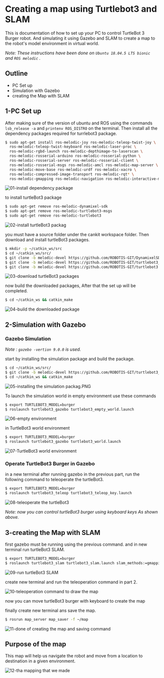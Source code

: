 # Creating a map using Turtlebot3 and SLAM
This is documentation of how to set up your PC to control TurtleBot 3 Burger robot. And simulating it using Gazebo and SLAM to create a map to the robot's model environment in virtual world.


*Note: These instructions have been done on `Ubuntu 18.04.5 LTS bionic` and `ROS melodic` .* 

## Outline
- PC Set up
- Simulation with Gazebo
- creating the Map with SLAM

## 1-PC Set up
After making sure of the version of ubuntu and ROS using the commands `lsb_release -a` and `printenv ROS_DISTRO` on the terminal. Then install all the dependency packages required for turrlebot3 package.


```bash
$ sudo apt-get install ros-melodic-joy ros-melodic-teleop-twist-joy \
  ros-melodic-teleop-twist-keyboard ros-melodic-laser-proc \
  ros-melodic-rgbd-launch ros-melodic-depthimage-to-laserscan \
  ros-melodic-rosserial-arduino ros-melodic-rosserial-python \
  ros-melodic-rosserial-server ros-melodic-rosserial-client \
  ros-melodic-rosserial-msgs ros-melodic-amcl ros-melodic-map-server \
  ros-melodic-move-base ros-melodic-urdf ros-melodic-xacro \
  ros-melodic-compressed-image-transport ros-melodic-rqt* \
  ros-melodic-gmapping ros-melodic-navigation ros-melodic-interactive-markers
  ```
  
  ![01-install dependency package](https://github.com/AlolyanRoaa/Creating-a-map-using-Turtlebot3-and-SLAM/blob/main/01-install%20dependency%20package.PNG)
  
  
  
 to install turtleBot3 package
  
  
  ```bash
$ sudo apt-get remove ros-melodic-dynamixel-sdk
$ sudo apt-get remove ros-melodic-turtlebot3-msgs
$ sudo apt-get remove ros-melodic-turtlebot3
``` 
 
![02-install turtleBot3 packag](https://github.com/AlolyanRoaa/Creating-a-map-using-Turtlebot3-and-SLAM/blob/main/02-install%20turtleBot3%20packag.PNG) 
 
 
 you must have a source folder under the cankit workspace folder. Then download and install turtleBot3 packages.
 
 
 ```bash
$ mkdir -p ~/catkin_ws/src
$ cd ~/catkin_ws/src/
$ git clone -b melodic-devel https://github.com/ROBOTIS-GIT/DynamixelSDK.git
$ git clone -b melodic-devel https://github.com/ROBOTIS-GIT/turtlebot3_msgs.git
$ git clone -b melodic-devel https://github.com/ROBOTIS-GIT/turtlebot3.git
 ```
 
 ![03-download turtleBot3 packages](https://github.com/AlolyanRoaa/Creating-a-map-using-Turtlebot3-and-SLAM/blob/main/03-download%20turtleBot3%20packages.PNG)
 
 
 now build the downloaded packages, After that the set up will be completed.
  
  
  ```bash
  $ cd ~/catkin_ws && catkin_make
  
  ```
  
  ![04-build the downloaded package](https://github.com/AlolyanRoaa/Creating-a-map-using-Turtlebot3-and-SLAM/blob/main/04-build%20the%20downloaded%20package.PNG)
  
  
  ## 2-Simulation with Gazebo
  
  ### Gazebo Simulation
  *Note : `gazebo -vertion 9.0.0` is used.*
  
  
  start by installing the simulation package and build the package.
  
  
  ```bash
$ cd ~/catkin_ws/src/
$ git clone -b melodic-devel https://github.com/ROBOTIS-GIT/turtlebot3_simulations.git
$ cd ~/catkin_ws && catkin_make
  ```
  
  ![05-installing the simulation packag.PNG](https://github.com/AlolyanRoaa/Creating-a-map-using-Turtlebot3-and-SLAM/blob/main/05-installing%20the%20simulation%20packag.PNG)
  
  
  To launch the simulation world in empty environment use these commands
  
  
  ```bash
$ export TURTLEBOT3_MODEL=burger
$ roslaunch turtlebot3_gazebo turtlebot3_empty_world.launch
  ```
  
  ![06-empty environment](https://github.com/AlolyanRoaa/Creating-a-map-using-Turtlebot3-and-SLAM/blob/main/06-empty%20environment.PNG)
  
  
  in TurtleBot3 world environment
  
  ```bash
  $ export TURTLEBOT3_MODEL=burger
  $ roslaunch turtlebot3_gazebo turtlebot3_world.launch
   ```
   
   ![07-TurtleBot3 world environment](https://github.com/AlolyanRoaa/Creating-a-map-using-Turtlebot3-and-SLAM/blob/main/07-TurtleBot3%20world%20environment.PNG)
   
   
   ### Operate TurtleBot3 Burger in Gazebo
   
   
   in a new terminal after running gazebo in the previous part, run the following command to teleoperate the turtleBot3.
   
   ```bash
   $ export TURTLEBOT3_MODEL=burger
   $ roslaunch turtlebot3_teleop turtlebot3_teleop_key.launch
  ```
  
  ![08-teleoperate the turtleBot3](https://github.com/AlolyanRoaa/Creating-a-map-using-Turtlebot3-and-SLAM/blob/main/08-teleoperate%20the%20turtleBot3.jpg)
  
  *Note: now you can control turtleBot3 burger using keyboard keys As shown above.*
  
  
  
  ## 3-creating the Map with SLAM
  
  first gazebo must be running using the previous command. and in new terminal run turtleBot3 SLAM.
  
  
 ```bash
$ export TURTLEBOT3_MODEL=burger
$ roslaunch turtlebot3_slam turtlebot3_slam.launch slam_methods:=gmapping
  ```
  
  ![09-run turtleBot3 SLAM](https://github.com/AlolyanRoaa/Creating-a-map-using-Turtlebot3-and-SLAM/blob/main/09-run%20turtleBot3%20SLAM.PNG)
  
  
  create new terminal and run the teleoperation command in part 2.
  
  ![10-teleoperation command to draw the map](https://github.com/AlolyanRoaa/Creating-a-map-using-Turtlebot3-and-SLAM/blob/main/10-teleoperation%20command%20to%20draw%20the%20map.PNG)
  
  
  now you can move turtleBot3 burger with keyboard to create the map 
   
  finally create new terminal ans save the map.
  
  ```bash 
  $ rosrun map_server map_saver -f ~/map
  ````
  
  ![11-done of creating the map and saving command](https://github.com/AlolyanRoaa/Creating-a-map-using-Turtlebot3-and-SLAM/blob/main/11-done%20of%20creating%20the%20map%20and%20saving%20command.PNG)
  
  
  
  ## Purpose of the map
  This map will help us navigate the robot and move from a location to destination in a given environment.
  
  ![12-tha mapping that we made](https://github.com/AlolyanRoaa/Creating-a-map-using-Turtlebot3-and-SLAM/blob/main/12-tha%20mapping%20that%20we%20made.PNG)
  
  





  
